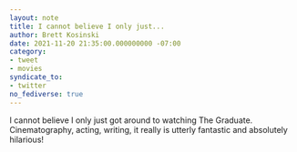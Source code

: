 ```yaml
---
layout: note
title: I cannot believe I only just...
author: Brett Kosinski
date: 2021-11-20 21:35:00.000000000 -07:00
category:
- tweet
- movies
syndicate_to:
- twitter
no_fediverse: true
---
```

I cannot believe I only just got around to watching The Graduate. Cinematography, acting, writing, it really is utterly fantastic and absolutely hilarious!